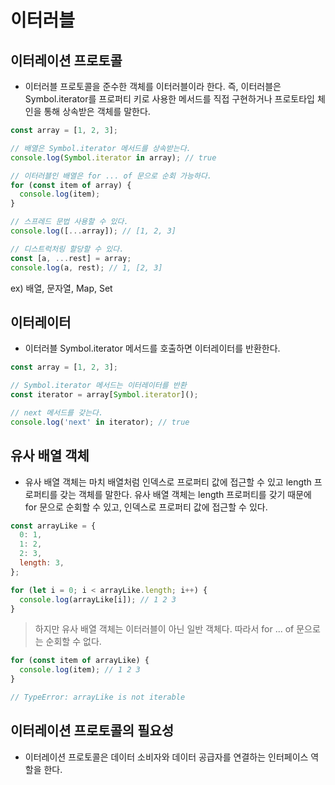 # 이터러블

## 이터레이션 프로토콜

- 이터러블 프로토콜을 준수한 객체를 이터러블이라 한다. 즉, 이터러블은 Symbol.iterator를 프로퍼티 키로 사용한 메서드를 직접 구현하거나 프로토타입 체인을 통해 상속받은 객체를 말한다.

```js
const array = [1, 2, 3];

// 배열은 Symbol.iterator 메서드를 상속받는다.
console.log(Symbol.iterator in array); // true

// 이터러블인 배열은 for ... of 문으로 순회 가능하다.
for (const item of array) {
  console.log(item);
}

// 스프레드 문법 사용할 수 있다.
console.log([...array]); // [1, 2, 3]

// 디스트럭처링 할당할 수 있다.
const [a, ...rest] = array;
console.log(a, rest); // 1, [2, 3]
```

ex) 배열, 문자열, Map, Set

## 이터레이터

- 이터러블 Symbol.iterator 메서드를 호출하면 이터레이터를 반환한다.

```js
const array = [1, 2, 3];

// Symbol.iterator 메서드는 이터레이터를 반환
const iterator = array[Symbol.iterator]();

// next 메서드를 갖는다.
console.log('next' in iterator); // true
```

## 유사 배열 객체

- 유사 배열 객체는 마치 배열처럼 인덱스로 프로퍼티 값에 접근할 수 있고 length 프로퍼티를 갖는 객체를 말한다. 유사 배열 객체는 length 프로퍼티를 갖기 때문에 for 문으로 순회할 수 있고, 인덱스로 프로퍼티 값에 접근할 수 있다.

```js
const arrayLike = {
  0: 1,
  1: 2,
  2: 3,
  length: 3,
};

for (let i = 0; i < arrayLike.length; i++) {
  console.log(arrayLike[i]); // 1 2 3
}
```

> 하지만 유사 배열 객체는 이터러블이 아닌 일반 객체다. 따라서 for ... of 문으로는 순회할 수 없다.

```js
for (const item of arrayLike) {
  console.log(item); // 1 2 3
}

// TypeError: arrayLike is not iterable
```

## 이터레이션 프로토콜의 필요성

- 이터레이션 프로토콜은 데이터 소비자와 데이터 공급자를 연결하는 인터페이스 역할을 한다.
